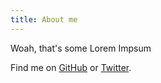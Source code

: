 ```yaml
---
title: About me
---
```


Woah, that's some Lorem Impsum


Find me on [GitHub](https://github.com/muan) or [Twitter](https://twitter.com/muanchiou).
